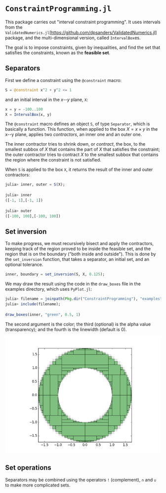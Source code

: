 # `ConstraintProgramming.jl`

This package carries out "interval constraint programming".
It uses intervals from the
`ValidatedNumerics.jl`[https://github.com/dpsanders/ValidatedNumerics.jl] package,
and the multi-dimensional version, called `IntervalBox`es.

The goal is to impose constraints, given by inequalities, and find the set that
satisfies the constraints, known as the **feasible set**.

## Separators
First we define a constraint using the `@constraint` macro:
```julia
S = @constraint x^2 + y^2 <= 1
```
and an initial interval in the $x$--$y$ plane, `X`:
```julia
x = y = -100..100
X = IntervalBox(x, y)
```

The `@constraint` macro defines an object `S`, of type `Separator`,
which is basically a function. This function,
when applied to the box $X = x \times y$
in the x--y plane, applies two *contractors*, an inner one and an outer one.

The inner contractor tries to shrink down, or *contract*, the box, to the smallest subbox
of $X$ that contains the part of $X$ that satisfies the constraint; the
outer contractor tries to contract $X$ to the smallest subbox that contains the
region where the constraint is not satisfied.

When `S` is applied to the box `X`, it returns the result of the inner and outer contractors:
```julia
julia> inner, outer = S(X);

julia> inner
([-1, 1],[-1, 1])

julia> outer
([-100, 100],[-100, 100])
```

## Set inversion
To make progress, we must recursively bisect and apply the contractors, keeping
track of the region proved to be inside the feasible set, and the region that is
on the boundary ("both inside and outside"). This is done by the `set_inversion` function,
that takes a separator, an initial set, and an optional tolerance.

```julia
inner, boundary = set_inversion(S, X, 0.125);
```
We may draw the result using the code in the `draw_boxes` file in the examples directory,
which uses `PyPlot.jl`:
```julia
julia> filename = joinpath(Pkg.dir("ConstraintProgramming"), "examples", "draw_boxes.jl");
julia> include(filename);

draw_boxes(inner, "green", 0.5, 1)
```
The second argument is the color; the third (optional) is the alpha value (transparency);
and the fourth is the linewidth (default is 0).

![Ring](examples/ring.png)

## Set operations
Separators may be combined using the operators `!` (complement), `∩` and `∪` to make
more complicated sets.
